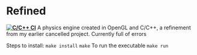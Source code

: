 # Refined
**[![C/C++ CI](https://github.com/sacreative10/Refined/actions/workflows/c-cpp.yml/badge.svg)](https://github.com/sacreative10/Refined/actions/workflows/c-cpp.yml)**
A physics engine created in OpenGL and C/C++, a refinement from my earlier cancelled project.
Currently full of errors


Steps to install:
  `make install`
  `make`
  To run the executable
  `make run`
